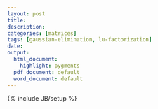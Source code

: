```yaml
---
layout: post
title: 
description: 
categories: [matrices]
tags: [gaussian-elimination, lu-factorization]
date:
output:
  html_document:
    highlight: pygments
  pdf_document: default
  word_document: default
---
```

{% include JB/setup %}


